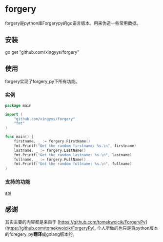 # forgery
forgery是python库Forgerypy的go语言版本。用来伪造一些常用数据。

## 安装
go get "github.com/xingyys/forgery"

## 使用
forgery实现了forgery_py下所有功能。

### 实例
```go
package main

import (
	"github.com/xingyys/forgery"
	"fmt"
)

func main() {
	firstname, _ := forgery.FirstName()
	fmt.Printf("Get the random firstname: %s.\n", firstname)
	lastname, _ := forgery.LastName()
	fmt.Printf("Get the random lastname: %s.\n", lastname)
	fullname, _ := forgery.FullName()
	fmt.Printf("Got the random fullname: %s.\n", fullname)
}
```
### 支持的功能
[api](https://github.com/xingyys/forgery/blob/master/doc)

## 感谢

其实主要的内容都是来自于 [https://github.com/tomekwojcik/ForgeryPy](https://github.com/tomekwojcik/ForgeryPy),
个人所做的也只是将python版本的foregery_py**翻译**成golang版本的。